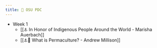 ```yaml
---
title: 🔖 OSU PDC
---
```


- Week 1
  - [[⚓️ In Honor of Indigenous People Around the World - Marisha Auerbach]]
  - [[⚓️📝 What is Permaculture? - Andrew Millison]]